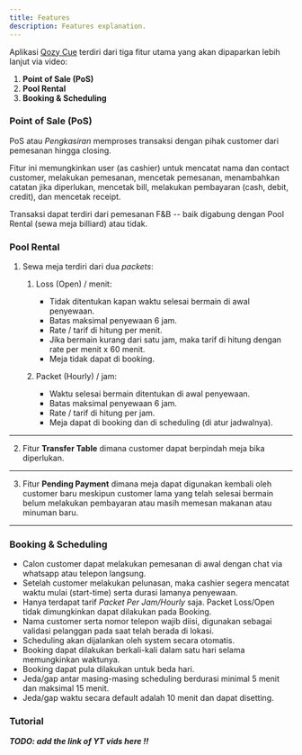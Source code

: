 ```yaml
---
title: Features
description: Features explanation.
---
```


Aplikasi [Qozy Cue](https://qozycue.com) terdiri dari tiga fitur utama yang akan dipaparkan lebih lanjut via video:

1. **Point of Sale (PoS)**
2. **Pool Rental**
3. **Booking & Scheduling**

### Point of Sale (PoS)

PoS atau _Pengkasiran_ memproses transaksi dengan pihak customer dari pemesanan hingga closing.

Fitur ini memungkinkan user (as cashier) untuk mencatat nama dan contact customer, melakukan pemesanan, mencetak pemesanan, menambahkan catatan jika diperlukan, mencetak bill, melakukan pembayaran (cash, debit, credit), dan mencetak receipt.

Transaksi dapat terdiri dari pemesanan F&B -- baik digabung dengan Pool Rental (sewa meja billiard) atau tidak.

### Pool Rental

1. Sewa meja terdiri dari dua _packets_:

   1. Loss (Open) / menit:

      - Tidak ditentukan kapan waktu selesai bermain di awal penyewaan.
      - Batas maksimal penyewaan 6 jam.
      - Rate / tarif di hitung per menit.
      - Jika bermain kurang dari satu jam, maka tarif di hitung dengan rate per menit x 60 menit.
      - Meja tidak dapat di booking.

   2. Packet (Hourly) / jam:
      - Waktu selesai bermain ditentukan di awal penyewaan.
      - Batas maksimal penyewaan 6 jam.
      - Rate / tarif di hitung per jam.
      - Meja dapat di booking dan di scheduling (di atur jadwalnya).

---

2. Fitur **Transfer Table** dimana customer dapat berpindah meja bika diperlukan.

---

3. Fitur **Pending Payment** dimana meja dapat digunakan kembali oleh customer baru meskipun customer lama yang telah selesai bermain belum melakukan pembayaran atau masih memesan makanan atau minuman baru.

---

### Booking & Scheduling

- Calon customer dapat melakukan pemesanan di awal dengan chat via whatsapp atau telepon langsung.
- Setelah customer melakukan pelunasan, maka cashier segera mencatat waktu mulai (start-time) serta durasi lamanya penyewaan.
- Hanya terdapat tarif _Packet Per Jam/Hourly_ saja. Packet Loss/Open tidak dimungkinkan dapat dilakukan pada Booking.
- Nama customer serta nomor telepon wajib diisi, digunakan sebagai validasi pelanggan pada saat telah berada di lokasi.
- Scheduling akan dijalankan oleh system secara otomatis.
- Booking dapat dilakukan berkali-kali dalam satu hari selama memungkinkan waktunya.
- Booking dapat pula dilakukan untuk beda hari.
- Jeda/gap antar masing-masing scheduling berdurasi minimal 5 menit dan maksimal 15 menit.
- Jeda/gap waktu secara default adalah 10 menit dan dapat disetting.

### Tutorial

**_TODO: add the link of YT vids here !!_**
